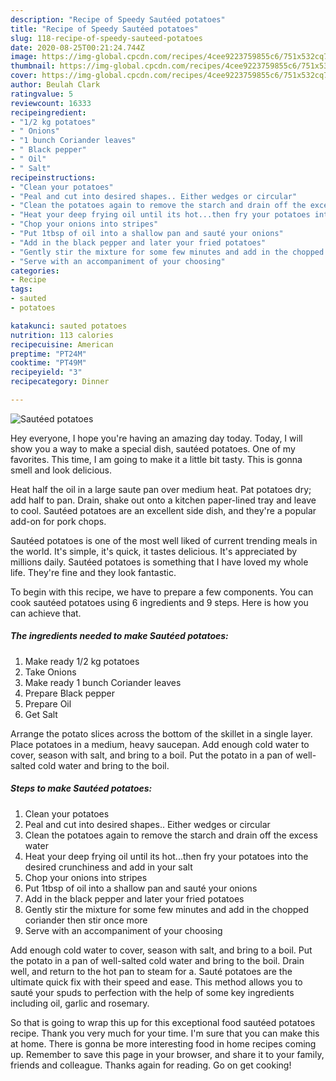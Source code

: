 ```yaml
---
description: "Recipe of Speedy Sautéed potatoes"
title: "Recipe of Speedy Sautéed potatoes"
slug: 118-recipe-of-speedy-sauteed-potatoes
date: 2020-08-25T00:21:24.744Z
image: https://img-global.cpcdn.com/recipes/4cee9223759855c6/751x532cq70/sauteed-potatoes-recipe-main-photo.jpg
thumbnail: https://img-global.cpcdn.com/recipes/4cee9223759855c6/751x532cq70/sauteed-potatoes-recipe-main-photo.jpg
cover: https://img-global.cpcdn.com/recipes/4cee9223759855c6/751x532cq70/sauteed-potatoes-recipe-main-photo.jpg
author: Beulah Clark
ratingvalue: 5
reviewcount: 16333
recipeingredient:
- "1/2 kg potatoes"
- " Onions"
- "1 bunch Coriander leaves"
- " Black pepper"
- " Oil"
- " Salt"
recipeinstructions:
- "Clean your potatoes"
- "Peal and cut into desired shapes.. Either wedges or circular"
- "Clean the potatoes again to remove the starch and drain off the excess water"
- "Heat your deep frying oil until its hot...then fry your potatoes into the desired crunchiness and add in your salt"
- "Chop your onions into stripes"
- "Put 1tbsp of oil into a shallow pan and sauté your onions"
- "Add in the black pepper and later your fried potatoes"
- "Gently stir the mixture for some few minutes and add in the chopped coriander then stir once more"
- "Serve with an accompaniment of your choosing"
categories:
- Recipe
tags:
- sauted
- potatoes

katakunci: sauted potatoes 
nutrition: 113 calories
recipecuisine: American
preptime: "PT24M"
cooktime: "PT49M"
recipeyield: "3"
recipecategory: Dinner

---
```



![Sautéed potatoes](https://img-global.cpcdn.com/recipes/4cee9223759855c6/751x532cq70/sauteed-potatoes-recipe-main-photo.jpg)

Hey everyone, I hope you're having an amazing day today. Today, I will show you a way to make a special dish, sautéed potatoes. One of my favorites. This time, I am going to make it a little bit tasty. This is gonna smell and look delicious.

Heat half the oil in a large saute pan over medium heat. Pat potatoes dry; add half to pan. Drain, shake out onto a kitchen paper-lined tray and leave to cool. Sautéed potatoes are an excellent side dish, and they&#39;re a popular add-on for pork chops.

Sautéed potatoes is one of the most well liked of current trending meals in the world. It's simple, it's quick, it tastes delicious. It's appreciated by millions daily. Sautéed potatoes is something that I have loved my whole life. They're fine and they look fantastic.


To begin with this recipe, we have to prepare a few components. You can cook sautéed potatoes using 6 ingredients and 9 steps. Here is how you can achieve that.

<!--inarticleads1-->

##### The ingredients needed to make Sautéed potatoes:

1. Make ready 1/2 kg potatoes
1. Take  Onions
1. Make ready 1 bunch Coriander leaves
1. Prepare  Black pepper
1. Prepare  Oil
1. Get  Salt


Arrange the potato slices across the bottom of the skillet in a single layer. Place potatoes in a medium, heavy saucepan. Add enough cold water to cover, season with salt, and bring to a boil. Put the potato in a pan of well-salted cold water and bring to the boil. 

<!--inarticleads2-->

##### Steps to make Sautéed potatoes:

1. Clean your potatoes
1. Peal and cut into desired shapes.. Either wedges or circular
1. Clean the potatoes again to remove the starch and drain off the excess water
1. Heat your deep frying oil until its hot...then fry your potatoes into the desired crunchiness and add in your salt
1. Chop your onions into stripes
1. Put 1tbsp of oil into a shallow pan and sauté your onions
1. Add in the black pepper and later your fried potatoes
1. Gently stir the mixture for some few minutes and add in the chopped coriander then stir once more
1. Serve with an accompaniment of your choosing


Add enough cold water to cover, season with salt, and bring to a boil. Put the potato in a pan of well-salted cold water and bring to the boil. Drain well, and return to the hot pan to steam for a. Sauté potatoes are the ultimate quick fix with their speed and ease. This method allows you to sauté your spuds to perfection with the help of some key ingredients including oil, garlic and rosemary. 

So that is going to wrap this up for this exceptional food sautéed potatoes recipe. Thank you very much for your time. I'm sure that you can make this at home. There is gonna be more interesting food in home recipes coming up. Remember to save this page in your browser, and share it to your family, friends and colleague. Thanks again for reading. Go on get cooking!
